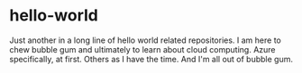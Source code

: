 # hello-world
Just another in a long line of hello world related repositories.
I am here to chew bubble gum and ultimately to learn about cloud computing.
Azure specifically, at first.
Others as I have the time.
And I'm all out of bubble gum.
